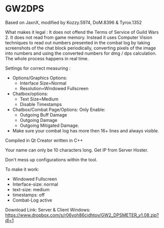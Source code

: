 # GW2DPS
Based on JaxnX, modified by Kozzy.5974, DoM.8396 & Tyrox.1352

What makes it legal : It does not offend the Terms of Service of Guild Wars 2. It does not read from game memory. Instead it uses Computer Vision techniques to read out numbers presented in the combat log by taking screenshots of the chat block periodically, converting pixels of the image into numbers and using the converted numbers for dmg / dps calculation. The whole process happens in real time.

Settings for correct measuring : 
 - Options/Graphics Options: 
    - Interface Size=Normal
    - Resolution=Windowed Fullscreen
 - Chatbox/options: 
    - Text Size=Medium
    - Disable Timestamps
 - Chatbox/Combat Page/Options: Only Enable:
    - Outgoing Buff Damage
    - Outgoing Damage
    - Outgoing Mitigated Damage. 
 - Make sure your combat log has more then 16+ lines and always visible.

Compiled in Qt Creator written in C++

Your name can only be 10 characters long.
Get IP from Server Hoster.

Don't mess up configurations within the tool.

To make it work:
 - Windowed Fullscreen
 - Interface-size: normal
 - text-size: medium
 - timestamps: off
 - Combat-Log active
 
Download Link: Server & Client
Windows: https://www.dropbox.com/s/r06yoh86cidhtov/GW2_DPSMETER_v1.08.zip?dl=1
